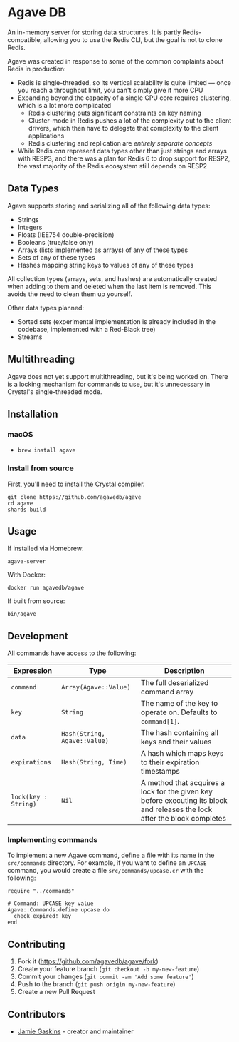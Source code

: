# Agave DB

An in-memory server for storing data structures. It is partly Redis-compatible, allowing you to use the Redis CLI, but the goal is not to clone Redis.

Agave was created in response to some of the common complaints about Redis in production:

- Redis is single-threaded, so its vertical scalability is quite limited — once you reach a throughput limit, you can't simply give it more CPU
- Expanding beyond the capacity of a single CPU core requires clustering, which is a lot more complicated
  - Redis clustering puts significant constraints on key naming
  - Cluster-mode in Redis pushes a lot of the complexity out to the client drivers, which then have to delegate that complexity to the client applications
  - Redis clustering and replication are _entirely separate concepts_
- While Redis _can_ represent data types other than just strings and arrays with RESP3, and there was a plan for Redis 6 to drop support for RESP2, the vast majority of the Redis ecosystem still depends on RESP2

## Data Types

Agave supports storing and serializing all of the following data types:

- Strings
- Integers
- Floats (IEE754 double-precision)
- Booleans (true/false only)
- Arrays (lists implemented as arrays) of any of these types
- Sets of any of these types
- Hashes mapping string keys to values of any of these types

All collection types (arrays, sets, and hashes) are automatically created when adding to them and deleted when the last item is removed. This avoids the need to clean them up yourself.

Other data types planned:

- Sorted sets (experimental implementation is already included in the codebase, implemented with a Red-Black tree)
- Streams

## Multithreading

Agave does not yet support multithreading, but it's being worked on. There is a locking mechanism for commands to use, but it's unnecessary in Crystal's single-threaded mode.

## Installation

### macOS

- `brew install agave`

### Install from source

First, you'll need to install the Crystal compiler.

```shell
git clone https://github.com/agavedb/agave
cd agave
shards build
```

## Usage

If installed via Homebrew:

```shell
agave-server
```

With Docker:

```shell
docker run agavedb/agave
```

If built from source:

```shell
bin/agave
```

## Development

All commands have access to the following:

| Expression | Type | Description |
|-|-|-|
| `command` | `Array(Agave::Value)` | The full deserialized command array |
| `key` | `String` | The name of the key to operate on. Defaults to `command[1]`. |
| `data` | `Hash(String, Agave::Value)` | The hash containing all keys and their values |
| `expirations` | `Hash(String, Time)` | A hash which maps keys to their expiration timestamps |
| `lock(key : String)` | `Nil` | A method that acquires a lock for the given key before executing its block and releases the lock after the block completes |

### Implementing commands

To implement a new Agave command, define a file with its name in the `src/commands` directory.  For example, if you want to define an `UPCASE` command, you would create a file `src/commands/upcase.cr` with the following:

```crystal
require "../commands"

# Command: UPCASE key value
Agave::Commands.define upcase do
  check_expired! key
end
```

## Contributing

1. Fork it (<https://github.com/agavedb/agave/fork>)
2. Create your feature branch (`git checkout -b my-new-feature`)
3. Commit your changes (`git commit -am 'Add some feature'`)
4. Push to the branch (`git push origin my-new-feature`)
5. Create a new Pull Request

## Contributors

- [Jamie Gaskins](https://github.com/jgaskins) - creator and maintainer
